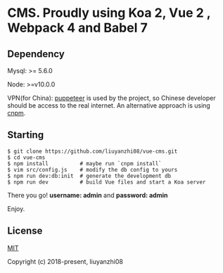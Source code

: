 # CMS. Proudly using Koa 2, Vue 2 , Webpack 4 and Babel 7

## Dependency

Mysql: >= 5.6.0 

Node: >=v10.0.0

VPN(for China): [puppeteer](https://github.com/GoogleChrome/puppeteer) is used by the project, so Chinese developer should be
access to the real internet. An alternative approach is using [cnpm](https://npm.taobao.org/).


## Starting

```
$ git clone https://github.com/liuyanzhi08/vue-cms.git
$ cd vue-cms
$ npm install          # maybe run `cnpm install`
$ vim src/config.js    # modify the db config to yours
$ npm run dev:db:init  # generate the development db
$ npm run dev          # build Vue files and start a Koa server
```
There you go! **username: admin** and **password: admin**

Enjoy.

## License

[MIT](http://opensource.org/licenses/MIT)

Copyright (c) 2018-present, liuyanzhi08

